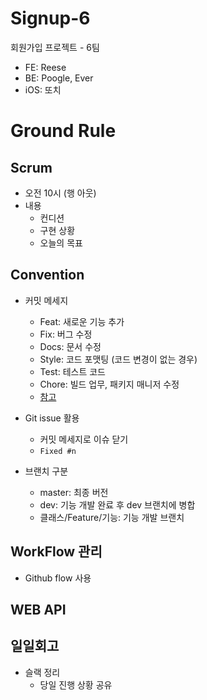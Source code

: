 # Signup-6
회원가입 프로젝트 - 6팀
* FE: Reese
* BE: Poogle, Ever
* iOS: 또치

# Ground Rule
## Scrum
* 오전 10시 (행 아웃)
* 내용
  * 컨디션
  * 구현 상황
  * 오늘의 목표

## Convention
* 커밋 메세지
  * Feat: 새로운 기능 추가
  * Fix: 버그 수정
  * Docs: 문서 수정
  * Style: 코드 포맷팅 (코드 변경이 없는 경우)
  * Test: 테스트 코드
  * Chore: 빌드 업무, 패키지 매니저 수정
  * [참고](https://doublesprogramming.tistory.com/256)

* Git issue 활용
  * 커밋 메세지로 이슈 닫기
  * `Fixed #n`

* 브랜치 구분
  * master: 최종 버전
  * dev: 기능 개발 완료 후 dev 브랜치에 병합
  * 클래스/Feature/기능: 기능 개발 브랜치
  
## WorkFlow 관리
* Github flow 사용

## WEB API


## 일일회고
* 슬랙 정리
  * 당일 진행 상황 공유